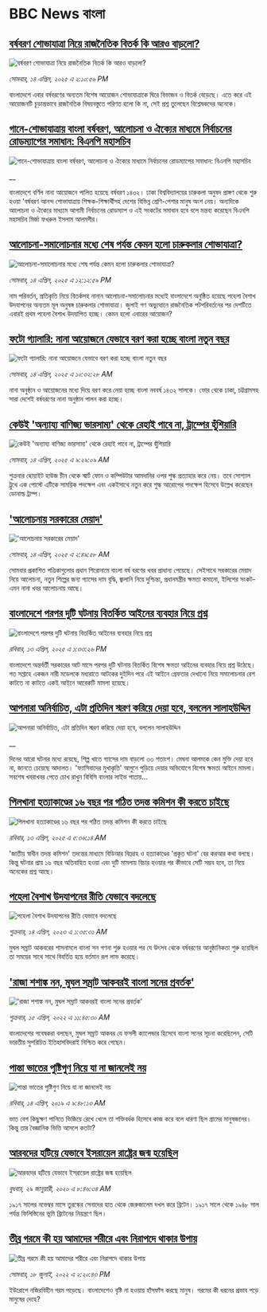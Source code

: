 # BBC News বাংলা## [বর্ষবরণ শোভাযাত্রা নিয়ে রাজনৈতিক বিতর্ক কি আরও বাড়লো?](https://www.bbc.com/bengali/articles/cy9v8qw9wxvo?at_campaign=githubrss)![বর্ষবরণ শোভাযাত্রা নিয়ে রাজনৈতিক বিতর্ক কি আরও বাড়লো?](https://ichef.bbci.co.uk/ace/standard/240/cpsprodpb/a2fe/live/165a1100-191e-11f0-a455-cf1d5f751d2f.jpg)_সোমবার, ১৪ এপ্রিল, ২০২৫ এ ২:১০:৫৬ PM_বাংলাদেশে এবার বর্ষবরণের অন্যতম বিশেষ আয়োজন শোভাযাত্রাকে ঘিরে বিভাজন ও বিতর্ক বেড়েছে। এতে করে  এই আয়োজনটি চূড়ান্তভাবে রাজনৈতিক বিষয়বস্তুতে পরিণত হলো কি না, সেই প্রশ্ন তুলেছেন বিশ্লেষকদের অনেকে।## [গানে-শোভাযাত্রায় বাংলা বর্ষবরণ, আলোচনা ও ঐক্যের মাধ্যমে নির্বাচনের রোডম্যাপের সমাধান: বিএনপি মহাসচিব](https://www.bbc.co.uk/bengali/live/cp31k33px9wt?at_campaign=githubrss)![গানে-শোভাযাত্রায় বাংলা বর্ষবরণ, আলোচনা ও ঐক্যের মাধ্যমে নির্বাচনের রোডম্যাপের সমাধান: বিএনপি মহাসচিব](https://ichef.bbci.co.uk/ace/standard/240/cpsprodpb/d62d/live/41f1a710-1941-11f0-b1b3-7358f8d35a35.jpg)__বাংলাদেশে বর্ণিল নানা আয়োজনে পালিত হয়েছে বর্ষবরণ ১৪৩২। ঢাকা বিশ্ববিদ্যালয়ের চারুকলা অনুষদ প্রাঙ্গণ থেকে শুরু হওয়া 'বর্ষবরণ আনন্দ শোভাযাত্রায় শিক্ষক-শিক্ষার্থীসহ দেশের বিভিন্ন শ্রেণি-পেশার মানুষ অংশ নেয়। অন্যদিকে আলোচনা ও ঐক্যের মাধ্যমে আগামী নির্বাচনের রোডম্যাপ ও এই সংকটের সমাধান হবে বলে মন্তব্য করেছেন বিএনপি মহাসচিব মির্জা ফখরুল ইসলাম আলমগীর।## [আলোচনা-সমালোচনার মধ্যে শেষ পর্যন্ত কেমন হলো চারুকলার শোভাযাত্রা?](https://www.bbc.com/bengali/articles/c7vnlddn050o?at_campaign=githubrss)![আলোচনা-সমালোচনার মধ্যে শেষ পর্যন্ত কেমন হলো চারুকলার শোভাযাত্রা?](https://ichef.bbci.co.uk/ace/standard/240/cpsprodpb/c425/live/7f49ccc0-1926-11f0-b1b3-7358f8d35a35.jpg)_সোমবার, ১৪ এপ্রিল, ২০২৫ এ ১২:১২:৫৯ PM_নাম পরিবর্তন, প্রতিকৃতি নিয়ে বিতর্কসহ নানান আলোচনা-সমালোচনার মধ্যেই বাংলাদেশে অনুষ্ঠিত হয়েছে পহেলা বৈশাখ উদযাপনের অন্যতম মূল অনুষঙ্গ চারুকলার শোভাযাত্রা। জুলাই গণ অভ্যুত্থানে রাজনৈতিক পটপরিবর্তনের পর দেশটিতে এবারই প্রথম পহেলা বৈশাখ উদযাপিত হচ্ছে। কেমন হলো এবারের আয়োজন?## [ফটো গ্যালারি: নানা আয়োজনে যেভাবে বরণ করা হচ্ছে বাংলা নতুন বছর ](https://www.bbc.com/bengali/articles/c1wd8q591lro?at_campaign=githubrss)![ফটো গ্যালারি: নানা আয়োজনে যেভাবে বরণ করা হচ্ছে বাংলা নতুন বছর ](https://ichef.bbci.co.uk/ace/standard/240/cpsprodpb/f630/live/ac4da860-191a-11f0-b1b3-7358f8d35a35.jpg)_সোমবার, ১৪ এপ্রিল, ২০২৫ এ ১০:৩২:২৮ AM_নানা অনুষ্ঠান ও আয়োজনের মধ্যে দিয়ে বরণ করে নেয়া হচ্ছে বাংলা নববর্ষ ১৪৩২ সালকে। 
ভোর থেকে ঢাকা, চট্টগ্রামসহ সারা দেশেই বর্ষবরণের নানা অনুষ্ঠান পালন করা হচ্ছে।## [কেউই 'অন্যায্য বাণিজ্য ভারসাম্য' থেকে রেহাই পাবে না, ট্রাম্পের হুঁশিয়ারি](https://www.bbc.com/bengali/articles/cg41r473rp1o?at_campaign=githubrss)![কেউই 'অন্যায্য বাণিজ্য ভারসাম্য' থেকে রেহাই পাবে না, ট্রাম্পের হুঁশিয়ারি](https://ichef.bbci.co.uk/ace/standard/240/cpsprodpb/9c0a/live/0fb21fe0-18e3-11f0-b1b3-7358f8d35a35.jpg)_সোমবার, ১৪ এপ্রিল, ২০২৫ এ ৯:২৯:০৯ AM_শুক্রবার হোয়াইট হাউজ চীন থেকে স্মার্ট ফোন ও কম্পিউটার আমদানির ওপর শুল্ক প্রত্যাহার করে নেয়। তবে সোশ্যাল ট্রুথে এক পোস্টে এটিকে সাময়িক পদক্ষেপ এবং একইসাথে নতুন করে শুল্ক আরোপের পদক্ষেপ হিসেবে উল্লেখ করেছেন ডোনাল্ড ট্রাম্প।## ['আলোচনায় সরকারের মেয়াদ'](https://www.bbc.com/bengali/articles/c5y4719jvx0o?at_campaign=githubrss)!['আলোচনায় সরকারের মেয়াদ'](https://ichef.bbci.co.uk/ace/standard/240/cpsprodpb/3c2d/live/bf1fb6c0-18d6-11f0-b1b3-7358f8d35a35.jpg)_সোমবার, ১৪ এপ্রিল, ২০২৫ এ ২:৪৯:৫৮ AM_সোমবার প্রকাশিত পত্রিকাগুলোর প্রধান শিরোনামে বাংলা বর্ষ বরণের খবর প্রাধান্য পেয়েছে। সেইসাথে সরকারের মেয়াদ নিয়ে আলোচনা, নতুন শিল্পের জন্য গ্যাসের দাম বৃদ্ধি, জ্বালানি নিয়ে দুশ্চিন্তা, প্রধানমন্ত্রীর ক্ষমতা কমানো, ইলিশের সংকট-  এমন নানা খবর আলোচনায় আছে।## [বাংলাদেশে পরপর দুটি ঘটনায় বিতর্কিত আইনের ব্যবহার নিয়ে প্রশ্ন](https://www.bbc.com/bengali/articles/cy0ywdgjkd4o?at_campaign=githubrss)![বাংলাদেশে পরপর দুটি ঘটনায় বিতর্কিত আইনের ব্যবহার নিয়ে প্রশ্ন](https://ichef.bbci.co.uk/ace/standard/240/cpsprodpb/0640/live/0e75ed40-185d-11f0-b1b3-7358f8d35a35.jpg)_রবিবার, ১৩ এপ্রিল, ২০২৫ এ ১:৩৩:২৬ PM_বাংলাদেশে অন্তর্বর্তী সরকারের আট মাসে পরপর দুটি ঘটনায় বিতর্কিত বিশেষ ক্ষমতা আইনের ব্যবহার নিয়ে প্রশ্ন উঠেছে। গত সপ্তাহে একজন নারী মডেলকে মধ্যরাতে আটকের দুইদিন পরে এই আইনে গ্রেফতার দেখানো নিয়ে সমালোচনার রেশ কাটতে না কাটতে একই আইনে আরেকটি মামলা হয়েছে।## [আপনারা অনির্বাচিত, এটা প্রতিদিন স্মরণ করিয়ে দেয়া হবে, বললেন সালাহউদ্দিন](https://www.bbc.co.uk/bengali/live/c89geddlj27t?at_campaign=githubrss)![আপনারা অনির্বাচিত, এটা প্রতিদিন স্মরণ করিয়ে দেয়া হবে, বললেন সালাহউদ্দিন](https://ichef.bbci.co.uk/ace/standard/240/cpsprodpb/aba8/live/9e77cd10-187f-11f0-b1b3-7358f8d35a35.jpg)__দিনের আরো ঘটনার মধ্যে রয়েছে, শিল্প খাতে গ্যাসের দাম বাড়লো ৩৩ শতাংশ। মেঘনা আলমকে কেন মুক্তি দেয়া হবে না, জানতে চেয়েছে আদালত। 'ফ্যাসিবাদের মুখাকৃতি' আগুনে পুড়িয়ে দেয়ার অভিযোগে বিশেষ ক্ষমতা আইনে মামলা। সবশেষ খবরাখবর পেতে চোখ রাখুন বিবিসি বাংলার লাইভ পাতায়...## [পিলখানা হত্যাকাণ্ডের ১৬ বছর পর গঠিত তদন্ত কমিশন কী করতে চাইছে ](https://www.bbc.com/bengali/articles/ckgrd2kklj2o?at_campaign=githubrss)![পিলখানা হত্যাকাণ্ডের ১৬ বছর পর গঠিত তদন্ত কমিশন কী করতে চাইছে ](https://ichef.bbci.co.uk/ace/standard/240/cpsprodpb/0059/live/204c2b60-17a9-11f0-a455-cf1d5f751d2f.jpg)_রবিবার, ১৩ এপ্রিল, ২০২৫ এ ৫:৩৬:১৪ AM_'জাতীয় স্বাধীন তদন্ত কমিশন' তদন্তের মাধ্যমে বিডিআর বিদ্রোহ ও হত্যাকাণ্ডের 'প্রকৃত ঘটনা' বের করআর কথা বলছে। কিন্তু ঘটনার প্রায় ১৬ বছর অতিবাহিত হওয়া এবং দুটি মামলায় বিচার হওয়ার পর কীভাবে সেটি সম্ভব হবে, তা নিয়ে অনেকের প্রশ্ন আছে।## [পহেলা বৈশাখ উদযাপনের রীতি যেভাবে বদলেছে](https://www.bbc.com/bengali/articles/c4nk3g5y6l9o?at_campaign=githubrss)![পহেলা বৈশাখ উদযাপনের রীতি যেভাবে বদলেছে](https://ichef.bbci.co.uk/ace/standard/240/cpsprodpb/9c0a/live/f251cfe0-d9fb-11ed-9c09-d9163881b3e5.jpg)_শুক্রবার, ১৪ এপ্রিল, ২০২৩ এ ১:৩৫:৩১ AM_মুঘল সম্রাট আকবরের শাসনামলে বাংলা সন গণনা শুরু হওয়ার পর যে উৎসব থেকে বর্ষবরণের আনুষ্ঠানিকতা শুরু হয়েছিল তা সময়ের সাথে সাথে বিবর্তিত হয়ে বর্তমান রূপ লাভ করেছে।## ['রাজা শশাঙ্ক নন, মুঘল সম্রাট আকবরই বাংলা সনের প্রবর্তক'](https://www.bbc.com/bengali/news-61116061?at_campaign=githubrss)!['রাজা শশাঙ্ক নন, মুঘল সম্রাট আকবরই বাংলা সনের প্রবর্তক'](https://ichef.bbci.co.uk/ace/standard/240/cpsprodpb/0600/production/_124163510_whatsappimage2022-04-14at9.28.05am.jpg)_শুক্রবার, ১৫ এপ্রিল, ২০২২ এ ১১:৪৫:৩০ AM_বাংলাদেশের গবেষকরা বলছেন, মুঘল সম্রাট আকবর যে ফসলী ক্যালেন্ডার হিসেবে বাংলা সনের সূচনা করেছিলেন, সেটি ভারতীয় সুপরিচিত ইতিহাসবিদরাই নিশ্চিত করে গেছেন।## [পান্তা ভাতের পুষ্টিগুণ নিয়ে যা না জানলেই নয়](https://www.bbc.com/bengali/news-47924705?at_campaign=githubrss)![পান্তা ভাতের পুষ্টিগুণ নিয়ে যা না জানলেই নয়](https://ichef.bbci.co.uk/ace/standard/240/cpsprodpb/115E8/production/_106444117_56786179_515090702646871_943898120759017472_n.jpg)_রবিবার, ১৪ এপ্রিল, ২০১৯ এ ৯:৪৮:১৩ AM_ভাত বেশ কিছুক্ষণ পানিতে ভিজিয়ে রেখে খেলে তা শক্তিবর্ধক হিসেবে কাজ করে বলে ধারণা ছিল গ্রামের মানুষজনের। কিন্তু তার বৈজ্ঞানিক ভিত্তি আসলে কতটা?## [আরবদের হটিয়ে যেভাবে ইসরায়েল রাষ্ট্রের জন্ম হয়েছিল](https://www.bbc.com/bengali/news-40351128?at_campaign=githubrss)![আরবদের হটিয়ে যেভাবে ইসরায়েল রাষ্ট্রের জন্ম হয়েছিল](https://ichef.bbci.co.uk/ace/standard/240/cpsprodpb/E823/production/_96572495_615c50f6-ef2a-4927-81d7-abe707054460.jpg)_বুধবার, ২৯ জানুয়ারী, ২০২০ এ ৮:৪৬:৩৪ AM_১৯১৭ সালের নভেম্বর মাসে তুরস্কের সেনাদের হাত থেকে জেরুজালেম দখল করে ব্রিটেন। ১৯১৭ সালে থেকে ১৯৪৮ সাল পর্যন্ত ফিলিস্তিনের ভূমি ব্রিটেনের নিয়ন্ত্রণে ছিল।## [তীব্র গরমে কী হয় আমাদের শরীরে এবং নিরাপদে থাকার উপায়](https://www.bbc.com/bengali/news-62208331?at_campaign=githubrss)![তীব্র গরমে কী হয় আমাদের শরীরে এবং নিরাপদে থাকার উপায়](https://ichef.bbci.co.uk/ace/standard/240/cpsprodpb/14645/production/_125952538_gettyimages-153792684.jpg)_সোমবার, ১৮ জুলাই, ২০২২ এ ২:২০:৪৩ PM_ইউরোপে নজিরবিহীন গরম পড়েছে। বাংলাদেশেও বৃষ্টি না হওয়ায় হাঁসফাঁস করছে মানুষ। গরমের কী ধরনের প্রভাব পড়ে মানুষের দেহে?
